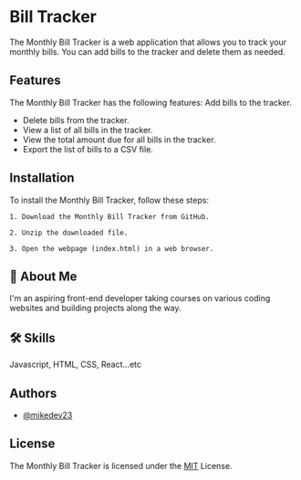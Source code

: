 # Bill Tracker

The Monthly Bill Tracker is a web application that allows you to track your monthly bills. You can add bills to the tracker and delete them as needed.

## Features

The Monthly Bill Tracker has the following features:
Add bills to the tracker.

- Delete bills from the tracker.
- View a list of all bills in the tracker.
- View the total amount due for all bills in the tracker.
- Export the list of bills to a CSV file.

## Installation

To install the Monthly Bill Tracker, follow these steps:

    1. Download the Monthly Bill Tracker from GitHub.

    2. Unzip the downloaded file.

    3. Open the webpage (index.html) in a web browser.

## 🚀 About Me

I'm an aspiring front-end developer taking courses on various coding websites and building projects along the way.

## 🛠️ Skills

Javascript, HTML, CSS, React...etc

## Authors

- [@mikedev23](https://github.com/mikedev23)

## License

The Monthly Bill Tracker is licensed under the [MIT](https://choosealicense.com/licenses/mit/) License.
